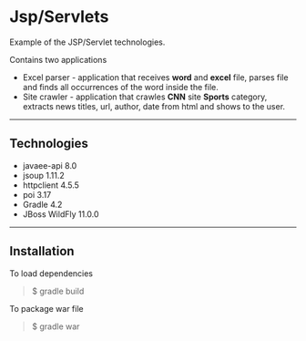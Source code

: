 Jsp/Servlets
===================

Example of the JSP/Servlet technologies. 

Contains two applications
- Excel parser - application that receives **word** and 
**excel** file, parses file and finds all occurrences of the word inside 
the file.
- Site crawler - application that crawles **CNN** site
**Sports** category, extracts news titles, url, author, date 
from html and shows to the user.

----------
Technologies
-------------

- javaee-api 8.0
- jsoup 1.11.2
- httpclient 4.5.5
- poi 3.17
- Gradle 4.2
- JBoss WildFly 11.0.0

----------
Installation
------------

To load dependencies
> $ gradle build

To package war file
> $ gradle war
